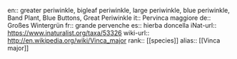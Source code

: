 en:: greater periwinkle, bigleaf periwinkle, large periwinkle, blue periwinkle, Band Plant, Blue Buttons, Great Periwinkle
it:: Pervinca maggiore
de:: Großes Wintergrün
fr:: grande pervenche
es:: hierba doncella
iNat-url:: https://www.inaturalist.org/taxa/53326
wiki-url:: http://en.wikipedia.org/wiki/Vinca_major
rank:: [[species]]
alias:: [[Vinca major]]